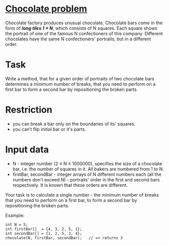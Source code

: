 # [Chocolate problem](https://www.codewars.com/kata/chocolate-problem "https://www.codewars.com/kata/559a9a9ed391015e0700010f")

Chocolate factory produces unusual chocolate. Chocolate bars come in the form of **_long tiles 1 × N_**, which consists of N squares. Each square shows the portrait of one of the famous N confectioners of this company. Different chocolates have the same N confectioners' portraits, but in a different order.

# Task
Write a method, that for a given order of portraits of two chocolate bars determines a minimum number of breaks, that you need to perform on a first bar to form a second bar by repositioning the broken parts.

# Restriction 
- you can break a bar only on the boundaries of its' squares.
- you can’t flip initial bar or it's parts.

# Input data
- N - integer number (2 ≤ N ≤ 1000000), specifies the size of a chocolate bar, i.e. the number of squares in it. All bakers are numbered from 1 to N.
- firstBar, secondBar - integer arrays of N different numbers each (all the numbers don't exceed N) - portraits' order in the first and second bars respectively. It is known that these orders are different.


Your task is to calculate a single number - the minimum number of breaks that you need to perform on a first bar, to form a second bar by repositioning the broken parts.

Example:
```
int N = 5;
int firstBar[]  = {4, 3, 2, 5, 1};
int secondBar[] = {1, 2, 5, 3, 4};
chocolate(N, firstBar, secondBar);   // => returns 3
```